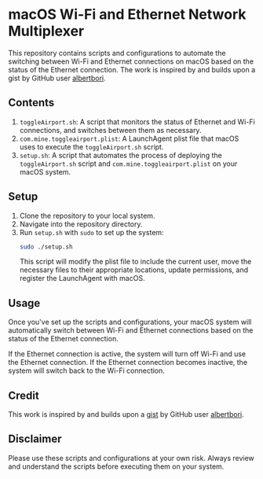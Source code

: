 # macOS Wi-Fi and Ethernet Network Multiplexer

This repository contains scripts and configurations to automate the switching between Wi-Fi and Ethernet connections on macOS based on the status of the Ethernet connection. The work is inspired by and builds upon a gist by GitHub user [albertbori](https://github.com/albertbori).

## Contents

1. `toggleAirport.sh`: A script that monitors the status of Ethernet and Wi-Fi connections, and switches between them as necessary.
2. `com.mine.toggleairport.plist`: A LaunchAgent plist file that macOS uses to execute the `toggleAirport.sh` script.
3. `setup.sh`: A script that automates the process of deploying the `toggleAirport.sh` script and `com.mine.toggleairport.plist` on your macOS system.

## Setup

1. Clone the repository to your local system.
2. Navigate into the repository directory.
3. Run `setup.sh` with `sudo` to set up the system:
    ```bash
    sudo ./setup.sh
    ```
    This script will modify the plist file to include the current user, move the necessary files to their appropriate locations, update permissions, and register the LaunchAgent with macOS.

## Usage

Once you've set up the scripts and configurations, your macOS system will automatically switch between Wi-Fi and Ethernet connections based on the status of the Ethernet connection.

If the Ethernet connection is active, the system will turn off Wi-Fi and use the Ethernet connection. If the Ethernet connection becomes inactive, the system will switch back to the Wi-Fi connection.

## Credit

This work is inspired by and builds upon a [gist](https://gist.github.com/albertbori/1798d88a93175b9da00b) by GitHub user [albertbori](https://github.com/albertbori).

## Disclaimer

Please use these scripts and configurations at your own risk. Always review and understand the scripts before executing them on your system.
